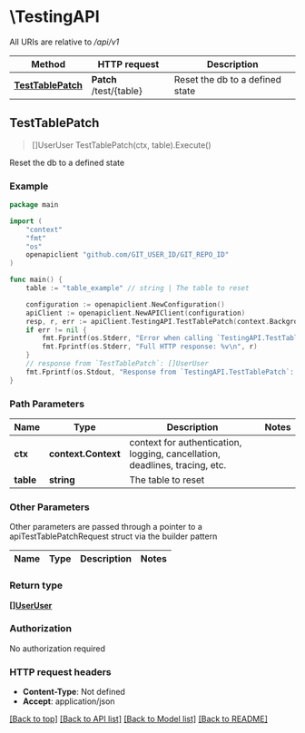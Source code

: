 # \TestingAPI

All URIs are relative to */api/v1*

Method | HTTP request | Description
------------- | ------------- | -------------
[**TestTablePatch**](TestingAPI.md#TestTablePatch) | **Patch** /test/{table} | Reset the db to a defined state



## TestTablePatch

> []UserUser TestTablePatch(ctx, table).Execute()

Reset the db to a defined state



### Example

```go
package main

import (
	"context"
	"fmt"
	"os"
	openapiclient "github.com/GIT_USER_ID/GIT_REPO_ID"
)

func main() {
	table := "table_example" // string | The table to reset

	configuration := openapiclient.NewConfiguration()
	apiClient := openapiclient.NewAPIClient(configuration)
	resp, r, err := apiClient.TestingAPI.TestTablePatch(context.Background(), table).Execute()
	if err != nil {
		fmt.Fprintf(os.Stderr, "Error when calling `TestingAPI.TestTablePatch``: %v\n", err)
		fmt.Fprintf(os.Stderr, "Full HTTP response: %v\n", r)
	}
	// response from `TestTablePatch`: []UserUser
	fmt.Fprintf(os.Stdout, "Response from `TestingAPI.TestTablePatch`: %v\n", resp)
}
```

### Path Parameters


Name | Type | Description  | Notes
------------- | ------------- | ------------- | -------------
**ctx** | **context.Context** | context for authentication, logging, cancellation, deadlines, tracing, etc.
**table** | **string** | The table to reset | 

### Other Parameters

Other parameters are passed through a pointer to a apiTestTablePatchRequest struct via the builder pattern


Name | Type | Description  | Notes
------------- | ------------- | ------------- | -------------


### Return type

[**[]UserUser**](UserUser.md)

### Authorization

No authorization required

### HTTP request headers

- **Content-Type**: Not defined
- **Accept**: application/json

[[Back to top]](#) [[Back to API list]](../README.md#documentation-for-api-endpoints)
[[Back to Model list]](../README.md#documentation-for-models)
[[Back to README]](../README.md)

